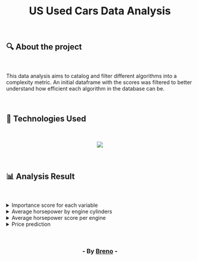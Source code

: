 <h1 align = "center"> US Used Cars Data Analysis </h1><br>

<h2> &#128269; About the project </h2><br>

<p>This data analysis aims to catalog and filter different algorithms into a complexity metric. An initial dataframe with the scores 
was filtered to better understand how efficient each algorithm in the database can be.</p><br>

<h2> &#128302; Technologies Used </h2><br>

<p align="center">
  <a href="https://skillicons.dev">
    <img src="https://skillicons.dev/icons?i=py" />
  </a>
</p>

<br><h2> &#128202; Analysis Result </h2><br>

<details>
	<summary>Importance score for each variable</summary><br>
	<p>The variable importance score in the context of the random forest algorithm indicates the importance of each
	feature (variable) in predicting the target variable, which, in this case, is the price of the car. In other words, a variable 
	is considered important if removing it from the model results in worse predictions. The importance of the variable is calculated 
	for all trees in the forest and then the average is taken 5.</p><br>
	<img src="https://github.com/Brevex/US-Used-Cars-Data-Analysis/blob/54f75e2de4f55d668ba495bef7ac14ec4011e24b/readme%20images/feature%20importance.png">
</details>

<details>
	<summary>Average horsepower by engine cylinders</summary><br>
	<p>Data analysis showing the average horse power value of each engine model in the dataset</p><br>
	<img src="https://github.com/Brevex/US-Used-Cars-Data-Analysis/blob/54f75e2de4f55d668ba495bef7ac14ec4011e24b/readme%20images/horse%20power.png">
</details>

<details>
	<summary>Average horsepower score per engine</summary><br>
	<p>Machine learning model that attempts to establish a relationship between the engine model and the amount of power. The 
	model uses a random forest tree process to assign a score to each model.</p><br>
	<img src="https://github.com/Brevex/US-Used-Cars-Data-Analysis/blob/54f75e2de4f55d668ba495bef7ac14ec4011e24b/readme%20images/engines%20score.png">
</details>

<details>
	<summary>Price prediction</summary><br>
	<p>The scatterplot shows the result of a machine learning model that tries to predict the price of cars. As shown in the graph, only 
	a minority of the values deviate from those predicted by the prediction model, showing a good frequency of hits with approximate values.</p><br>
	<img src="https://github.com/Brevex/US-Used-Cars-Data-Analysis/blob/54f75e2de4f55d668ba495bef7ac14ec4011e24b/readme%20images/price%20prediction.png">
</details>


<br><h3 align = "center"> - By <a href = "https://www.linkedin.com/in/breno-barbosa-de-oliveira-810866275/" target = "_blank">Breno</a> - </h3>
